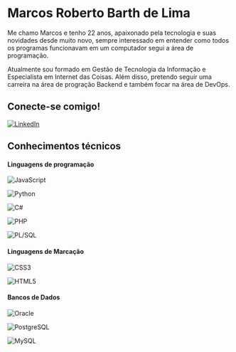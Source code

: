 # Marcos Roberto Barth de Lima

Me chamo Marcos e tenho 22 anos, apaixonado pela tecnologia e suas novidades desde muito novo, sempre interessado em entender como todos os programas funcionavam em um computador segui a área de programação.

Atualmente sou formado em Gestão de Tecnologia da Informação e Especialista em Internet das Coisas. Além disso, pretendo seguir uma carreira na área de progração Backend e também focar na área de DevOps.

## Conecte-se comigo!

[![LinkedIn](https://img.shields.io/badge/LinkedIn-000?style=for-the-badge&logo=linkedin&logoColor=0E76A8)](https://www.linkedin.com/in/marcos-roberto-barth-de-lima/)


## Conhecimentos técnicos

#### Linguagens de programação
![JavaScript](https://img.shields.io/badge/JavaScript-000?style=for-the-badge&logo=javascript) 

![Python](https://img.shields.io/badge/Python-000?style=for-the-badge&logo=python)

![C#](https://img.shields.io/badge/C%23-000?style=for-the-badge&logo=c-sharp&logoColor=823085)

![PHP](https://img.shields.io/badge/PHP-000?style=for-the-badge&logo=PHP)

![PL/SQL](https://img.shields.io/badge/PL%2FSQL-000?style=for-the-badge&logo=Oracle&logoColor=red)


#### Linguagens de Marcação

![CSS3](https://img.shields.io/badge/CSS3-000?style=for-the-badge&logo=css3&logoColor=264CE4)

![HTML5](https://img.shields.io/badge/HTML5-000?style=for-the-badge&logo=html5)

#### Bancos de Dados

![Oracle](https://img.shields.io/badge/Oracle-000?style=for-the-badge&logo=Oracle&logoColor=red)

![PostgreSQL](https://img.shields.io/badge/PostgreSQL-000?style=for-the-badge&logo=postgresql)

![MySQL](https://img.shields.io/badge/MySQL-000?style=for-the-badge&logo=mysql)
